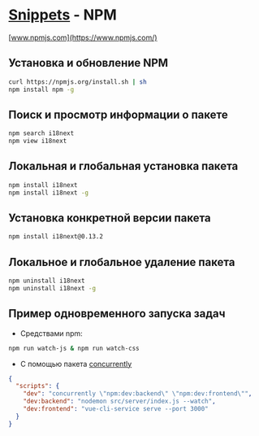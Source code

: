 # **[Snippets](../README.md) - NPM**

[www.npmjs.com](https://www.npmjs.com/)

## Установка и обновление NPM

```bash
curl https://npmjs.org/install.sh | sh
npm install npm -g
```

## Поиск и просмотр информации о пакете

```bash
npm search i18next
npm view i18next
```

## Локальная и глобальная установка пакета

```bash
npm install i18next
npm install i18next -g
```

## Установка конкретной версии пакета

```bash
npm install i18next@0.13.2
```

## Локальное и глобальное удаление пакета

```bash
npm uninstall i18next
npm uninstall i18next -g
```

## Пример одновременного запуска задач

- Средствами npm:

```bash
npm run watch-js & npm run watch-css
```

- С помощью пакета [concurrently](https://www.npmjs.com/package/concurrently)

```json
{
  "scripts": {
    "dev": "concurrently \"npm:dev:backend\" \"npm:dev:frontend\"",
    "dev:backend": "nodemon src/server/index.js --watch",
    "dev:frontend": "vue-cli-service serve --port 3000"
  }
}
```
